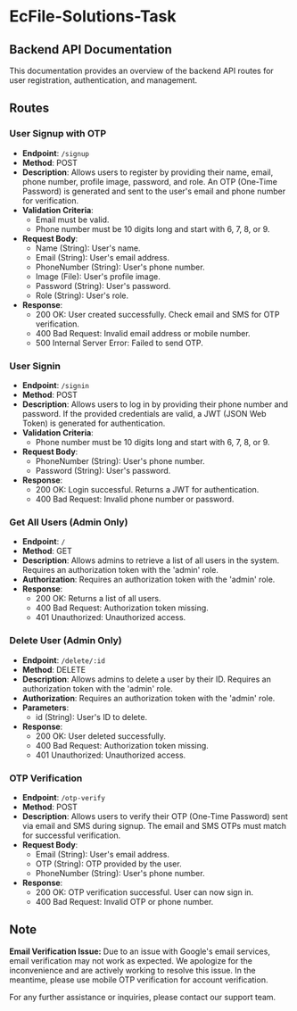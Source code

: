 # EcFile-Solutions-Task

## Backend API Documentation

This documentation provides an overview of the backend API routes for user registration, authentication, and management.

## Routes

### User Signup with OTP
- **Endpoint**: `/signup`
- **Method**: POST
- **Description**: Allows users to register by providing their name, email, phone number, profile image, password, and role. An OTP (One-Time Password) is generated and sent to the user's email and phone number for verification.
- **Validation Criteria**:
  - Email must be valid.
  - Phone number must be 10 digits long and start with 6, 7, 8, or 9.
- **Request Body**:
  - Name (String): User's name.
  - Email (String): User's email address.
  - PhoneNumber (String): User's phone number.
  - Image (File): User's profile image.
  - Password (String): User's password.
  - Role (String): User's role.
- **Response**:
  - 200 OK: User created successfully. Check email and SMS for OTP verification.
  - 400 Bad Request: Invalid email address or mobile number.
  - 500 Internal Server Error: Failed to send OTP.

### User Signin
- **Endpoint**: `/signin`
- **Method**: POST
- **Description**: Allows users to log in by providing their phone number and password. If the provided credentials are valid, a JWT (JSON Web Token) is generated for authentication.
- **Validation Criteria**:
  - Phone number must be 10 digits long and start with 6, 7, 8, or 9.
- **Request Body**:
  - PhoneNumber (String): User's phone number.
  - Password (String): User's password.
- **Response**:
  - 200 OK: Login successful. Returns a JWT for authentication.
  - 400 Bad Request: Invalid phone number or password.

### Get All Users (Admin Only)
- **Endpoint**: `/`
- **Method**: GET
- **Description**: Allows admins to retrieve a list of all users in the system. Requires an authorization token with the 'admin' role.
- **Authorization**: Requires an authorization token with the 'admin' role.
- **Response**:
  - 200 OK: Returns a list of all users.
  - 400 Bad Request: Authorization token missing.
  - 401 Unauthorized: Unauthorized access.

### Delete User (Admin Only)
- **Endpoint**: `/delete/:id`
- **Method**: DELETE
- **Description**: Allows admins to delete a user by their ID. Requires an authorization token with the 'admin' role.
- **Authorization**: Requires an authorization token with the 'admin' role.
- **Parameters**:
  - id (String): User's ID to delete.
- **Response**:
  - 200 OK: User deleted successfully.
  - 400 Bad Request: Authorization token missing.
  - 401 Unauthorized: Unauthorized access.

### OTP Verification
- **Endpoint**: `/otp-verify`
- **Method**: POST
- **Description**: Allows users to verify their OTP (One-Time Password) sent via email and SMS during signup. The email and SMS OTPs must match for successful verification.
- **Request Body**:
  - Email (String): User's email address.
  - OTP (String): OTP provided by the user.
  - PhoneNumber (String): User's phone number.
- **Response**:
  - 200 OK: OTP verification successful. User can now sign in.
  - 400 Bad Request: Invalid OTP or phone number.

## Note

**Email Verification Issue:** Due to an issue with Google's email services, email verification may not work as expected. We apologize for the inconvenience and are actively working to resolve this issue. In the meantime, please use mobile OTP verification for account verification.

For any further assistance or inquiries, please contact our support team.
